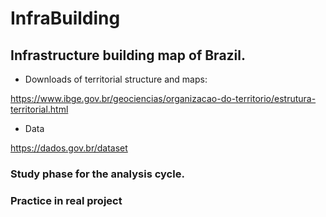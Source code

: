 # InfraBuilding

## Infrastructure building map of Brazil.

- Downloads of territorial structure and maps: 

https://www.ibge.gov.br/geociencias/organizacao-do-territorio/estrutura-territorial.html  

- Data 

https://dados.gov.br/dataset


### Study phase for the analysis cycle. 

### Practice in real project

